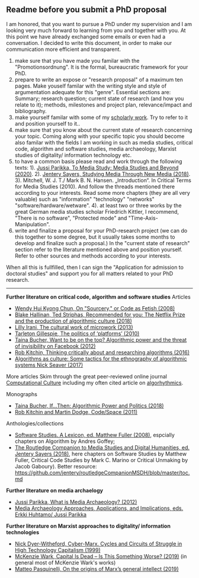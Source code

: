 ## Readme before you submit a PhD proposal

I am honored, that you want to pursue a PhD under my supervision and I am looking very much forward to learning from you and together with you. At this point we have already exchanged some emails or even had a conversation. I decided to write this document, in order to make our communication more efficient and transparent. 

1. make sure that you have made you familar with the "Promotionsordnung". It is the formal, bureaucratic framework for your PhD. 
2. prepare to write an expose or "research proposal" of a maximum ten pages. Make youself familar with the writing style and style of argumentation adequate for this "genre". Essential sections are: Summary; research question; current state of research (and how you relate to it); methods, milestones and project plan, relevance/impact and bibliography.   
3. make yourself familar with some of my [scholarly work](https://orcid.org/0000-0002-7922-735X). Try to refer to it and position yourself to it.. 
4. make sure that you know about the current state of research concerning your topic. Coming along with your specific topic you should become also familar with the fields I am working in such as media studies, critical code, algorithm and software studies, media archaeology, Marxist studies of digitality/ information technology etc. 
5. to have a common basis please read and work through the following texts: 1). [Jussi Parikka, To Media Study: Media Studies and Beyond (2020)](https://mast-nemla.org/wp-content/uploads/2020/04/MAST_Vol1_No1.pdf). 2). [Jentery Sayers, Studying Media Through New Media (2018)](https://hcommons.org/deposits/objects/hc:19696/datastreams/CONTENT/content). 3). Mitchell, W. J. T./ Mark B. N. Hansen. „Introduction“. In Critical Terms for Media Studies (2010). And follow the threads mentioned there according to your interests. Read some more chapters (they are all very valuable) such as "information" "technology" "networks" "software/hardware/wetware". 4). at least two or three works by the great German media studies scholar Friedrich Kittler, I recommend, "There is no software", "Protected mode" and "Time-Axis-Manipulation". 
6. write and finalize a proposal for your PhD-research project (we can do this together to some degree, but it usually takes some months to develop and finalize such a proposal.) In the "current state of research" section refer to the literature mentioned above and position yourself. Refer to other sources and methods according to your interests.  

When all this is fullfilled, then I can sign the "Application for admission to doctoral studies" and support you for all matters related to your PhD research. 


* * *
**Further literature on critical code, algorithm and software studies**
Articles 
- [Wendy Hui Kyong Chun, On "Sourcery," or Code as Fetish (2008)](https://repository.library.brown.edu/studio/item/bdr:405433/PDF/)
- [Blake Hallinan, Ted Striphas, Recommended for you: The Netflix Prize and the production of algorithmic culture
(2018)](https://doi.org/10.1177/1461444814538646)
- [Lilly Irani, The cultural work of microwork (2013)](https://doi.org/10.1177/1461444813511926)
- [Tarleton Gillespie, The politics of ‘platforms’ (2010)](https://doi.org/10.1177/1461444809342738)
- [Taina Bucher, Want to be on the top? Algorithmic power and the threat of invisibility on Facebook (2012)](https://doi.org/10.1177/1461444812440159)
- [Rob Kitchin, Thinking critically about and researching algorithms (2016)](https://doi.org/10.1080/1369118X.2016.1154087) 
- [Algorithms as culture: Some tactics for the ethnography of algorithmic systems
Nick Seaver (2017)](https://doi.org/10.1177/2053951717738104)

More articles
Skim through the great peer-reviewed online journal [Computational Culture](http://computationalculture.net/) including my often cited article on [algorhythmics](http://computationalculture.net/algorhythmics-understanding-micro-temporality-in-computational-cultures/).  

Monographs
- [Taina Bucher, If...Then: Algorithmic Power and Politics (2018)](https://www.oxfordscholarship.com/view/10.1093/oso/9780190493028.001.0001/oso-9780190493028) 
- [Rob Kitchin and Martin Dodge, Code/Space (2011)](https://mitpress.mit.edu/books/codespace) 

Anthologies/collections
- [Software Studies. A Lexicon, ed. Matthew Fuller (2008)](https://mitpress.mit.edu/books/software-studies), espcially chapters on Algorithm by Andres Goffey;  
- [The Routledge Companion to Media Studies and Digital Humanities, ed. Jentery Sayers (2018)](https://www.routledge.com/The-Routledge-Companion-to-Media-Studies-and-Digital-Humanities/Sayers/p/book/9781138844308), here chapters on Software Studies by Matthew Fuller, Critical Code Studies by Mark C. Marino or Critical Unmaking by Jacob Gaboury). Better resource: https://github.com/jentery/routledgeCompanionMSDH/blob/master/toc.md  


**Further literature on media archaelogy**
- [Jussi Parikka, What is Media Archaeology? (2012)](https://politybooks.com/bookdetail/?isbn=9780745650258) 
- [Media Archaeology Approaches, Applications, and Implications, eds. Erkki Huhtamo/ Jussi Parikka](https://www.ucpress.edu/book/9780520262744/media-archaeology)

**Further literature on Marxist approaches to digitality/ information technologies**
- [Nick Dyer-Witheford, Cyber-Marx. Cycles and Circuits of Struggle in High Technology Capitalism (1999)](https://www.press.uillinois.edu/books/catalog/66mwg3pc9780252067952.html)
- [McKenzie Wark, Capital Is Dead – Is This Something Worse? (2019)](https://www.versobooks.com/books/3056-capital-is-dead) (in general most of McKenzie Wark's works)
- [Matteo Pasquinelli, On the origins of Marx’s general intellect
(2019)](https://www.radicalphilosophy.com/wp-content/uploads/2019/12/rp206_pasquinelli.pdf)


